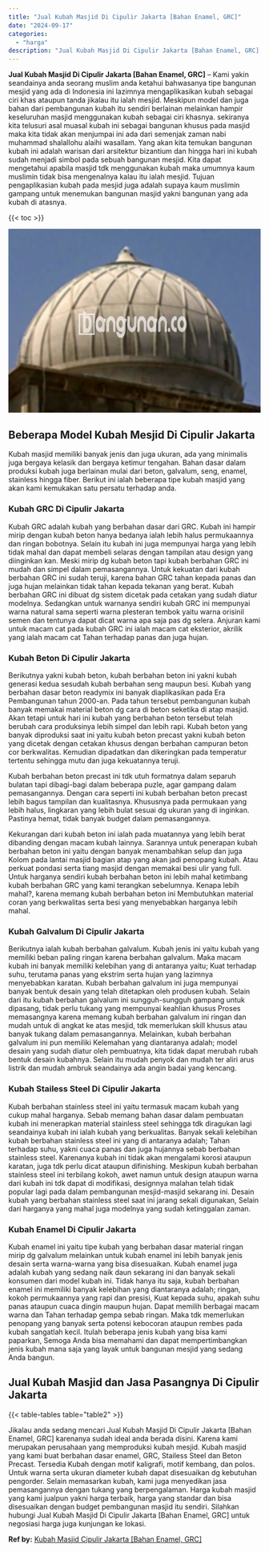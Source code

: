 ```yaml
---
title: "Jual Kubah Masjid Di Cipulir Jakarta [Bahan Enamel, GRC]"
date: "2024-09-17"
categories: 
  - "harga"
description: "Jual Kubah Masjid Di Cipulir Jakarta [Bahan Enamel, GRC]. Jikalau anda sedang mencari Jual Kubah Masjid Di Cipulir Jakarta [Bahan Enamel, GRC] karenanya su..."
---
```


**Jual Kubah Masjid Di Cipulir Jakarta \[Bahan Enamel, GRC\]** – Kami yakin seandainya anda seorang muslim anda ketahui bahwasanya tipe bangunan mesjid yang ada di Indonesia ini lazimnya mengaplikasikan kubah sebagai ciri khas ataupun tanda jikalau itu ialah mesjid. Meskipun model dan juga bahan dari pembangunan kubah itu sendiri berlainan melainkan hampir keseluruhan masjid menggunakan kubah sebagai ciri khasnya. sekiranya kita telusuri asal muasal kubah ini sebagai bangunan khusus pada masjid maka kita tidak akan menjumpai ini ada dari semenjak zaman nabi muhammad shalallohu alaihi wasallam. Yang akan kita temukan bangunan kubah ini adalah warisan dari arsitektur bizantium dan hingga hari ini kubah sudah menjadi simbol pada sebuah bangunan mesjid. Kita dapat mengetahui apabila masjid tdk menggunakan kubah maka umumnya kaum muslimin tidak bisa mengenalnya kalau itu ialah mesjid. Tujuan pengaplikasian kubah pada mesjid juga adalah supaya kaum muslimin gampang untuk menemukan bangunan masjid yakni bangunan yang ada kubah di atasnya.

{{< toc >}}

![Jual Kubah Masjid Di Cipulir Jakarta [Bahan Enamel, GRC]](/images/jual-kubah-masjid-16.png)

## Beberapa Model Kubah Mesjid Di Cipulir Jakarta

Kubah masjid memiliki banyak jenis dan juga ukuran, ada yang minimalis juga bergaya kelasik dan bergaya ketimur tengahan. Bahan dasar dalam produksi kubah juga berlainan mulai dari beton, galvalum, seng, enamel, stainless hingga fiber. Berikut ini ialah beberapa tipe kubah masjid yang akan kami kemukakan satu persatu terhadap anda.

### Kubah GRC Di Cipulir Jakarta

Kubah GRC adalah kubah yang berbahan dasar dari GRC. Kubah ini hampir mirip dengan kubah beton hanya bedanya ialah lebih halus permukaannya dan ringan bobotnya. Selain itu kubah ini juga mempunyai harga yang lebih tidak mahal dan dapat membeli selaras dengan tampilan atau design yang diinginkan kan. Meski mirip dg kubah beton tapi kubah berbahan GRC ini mudah dan simpel dalam pemasangannya. Untuk kekuatan dari kubah berbahan GRC ini sudah teruji, karena bahan GRC tahan kepada panas dan juga hujan melainkan tidak tahan kepada tekanan yang berat. Kubah berbahan GRC ini dibuat dg sistem dicetak pada cetakan yang sudah diatur modelnya. Sedangkan untuk warnanya sendiri kubah GRC ini mempunyai warna natural sama seperti warna plesteran tembok yaitu warna orisinil semen dan tentunya dapat dicat warna apa saja pas dg selera. Anjuran kami untuk macam cat pada kubah GRC ini ialah macam cat eksterior, akrilik yang ialah macam cat Tahan terhadap panas dan juga hujan.

### Kubah Beton Di Cipulir Jakarta

Berikutnya yakni kubah beton, kubah berbahan beton ini yakni kubah generasi kedua sesudah kubah berbahan seng maupun besi. Kubah yang berbahan dasar beton readymix ini banyak diaplikasikan pada Era Pembangunan tahun 2000-an. Pada tahun tersebut pembangunan kubah banyak memakai material beton dg cara di beton seketika di atap masjid. Akan tetapi untuk hari ini kubah yang berbahan beton tersebut telah berubah cara produksinya lebih simpel dan lebih rapi. Kubah beton yang banyak diproduksi saat ini yaitu kubah beton precast yakni kubah beton yang dicetak dengan cetakan khusus dengan berbahan campuran beton cor berkwalitas. Kemudian dipadatkan dan dikeringkan pada temperatur tertentu sehingga mutu dan juga kekuatannya teruji.

Kubah berbahan beton precast ini tdk utuh formatnya dalam separuh bulatan tapi dibagi-bagi dalam beberapa puzle, agar gampang dalam pemasangannya. Dengan cara seperti ini kubah berbahan beton precast lebih bagus tampilan dan kualitasnya. Khususnya pada permukaan yang lebih halus, lingkaran yang lebih bulat sesuai dg ukuran yang di inginkan. Pastinya hemat, tidak banyak budget dalam pemasangannya.

Kekurangan dari kubah beton ini ialah pada muatannya yang lebih berat dibanding dengan macam kubah lainnya. Sarannya untuk penerapan kubah berbahan beton ini yaitu dengan banyak menambahkan selup dan juga Kolom pada lantai masjid bagian atap yang akan jadi penopang kubah. Atau perkuat pondasi serta tiang masjid dengan memakai besi ulir yang full. Untuk harganya sendiri kubah berbahan beton ini lebih mahal ketimbang kubah berbahan GRC yang kami terangkan sebelumnya. Kenapa lebih mahal?, karena memang kubah berbahan beton ini Membutuhkan material coran yang berkwalitas serta besi yang menyebabkan harganya lebih mahal.

### Kubah Galvalum Di Cipulir Jakarta

Berikutnya ialah kubah berbahan galvalum. Kubah jenis ini yaitu kubah yang memiliki beban paling ringan karena berbahan galvalum. Maka macam kubah ini banyak memiliki kelebihan yang di antaranya yaitu; Kuat terhadap suhu, terutama panas yang ekstrim serta hujan yang lazimnya menyebabkan karatan. Kubah berbahan galvalum ini juga mempunyai banyak bentuk desain yang telah ditetapkan oleh produsen kubah. Selain dari itu kubah berbahan galvalum ini sungguh-sungguh gampang untuk dipasang, tidak perlu tukang yang mempunyai keahlian khusus Proses memasangnya karena memang kubah berbahan galvalum ini ringan dan mudah untuk di angkat ke atas mesjid, tdk memerlukan skill khusus atau banyak tukang dalam pemasangannya. Melainkan, kubah berbahan galvalum ini pun memiliki Kelemahan yang diantaranya adalah; model desain yang sudah diatur oleh pembuatnya, kita tidak dapat merubah rubah bentuk desain kubahnya. Selain itu mudah penyok dan mudah ter aliri arus listrik dan mudah ambruk seandainya ada angin badai yang kencang.

### Kubah Stailess Steel Di Cipulir Jakarta

Kubah berbahan stainless steel ini yaitu termasuk macam kubah yang cukup mahal harganya. Sebab memang bahan dasar dalam pembuatan kubah ini menerapkan material stainless steel sehingga tdk diragukan lagi seandainya kubah ini ialah kubah yang berkualitas. Banyak sekali kelebihan kubah berbahan stainless steel ini yang di antaranya adalah; Tahan terhadap suhu, yakni cuaca panas dan juga hujannya sebab berbahan stainless steel. Karenanya kubah ini tidak akan mengalami korosi ataupun karatan, juga tdk perlu dicat ataupun difinishing. Meskipun kubah berbahan stainless steel ini terbilang kokoh, awet namun untuk design ataupun warna dari kubah ini tdk dapat di modifikasi, designnya malahan telah tidak popular lagi pada dalam pembangunan mesjid-masjid sekarang ini. Desain kubah yang berbahan stainless steel saat ini jarang sekali digunakan, Selain dari harganya yang mahal juga modelnya yang sudah ketinggalan zaman.

### Kubah Enamel Di Cipulir Jakarta

Kubah enamel ini yaitu tipe kubah yang berbahan dasar material ringan mirip dg galvalum melainkan untuk kubah enamel ini lebih banyak jenis desain serta warna-warna yang bisa disesuaikan. Kubah enamel juga adalah kubah yang sedang naik daun sekarang ini dan banyak sekali konsumen dari model kubah ini. Tidak hanya itu saja, kubah berbahan enamel ini memiliki banyak kelebihan yang diantaranya adalah; ringan, kokoh permukaannya yang rapi dan presisi, Kuat kepada suhu, apakah suhu panas ataupun cuaca dingin maupun hujan. Dapat memilih berbagai macam warna dan Tahan terhadap gempa sebab ringan. Maka tdk memerlukan penopang yang banyak serta potensi kebocoran ataupun rembes pada kubah sangatlah kecil. Itulah beberapa jenis kubah yang bisa kami paparkan, Semoga Anda bisa memahami dan dapat mempertimbangkan jenis kubah mana saja yang layak untuk bangunan mesjid yang sedang Anda bangun.

## Jual Kubah Masjid dan Jasa Pasangnya Di Cipulir Jakarta

{{< table-tables table="table2" >}}

Jikalau anda sedang mencari Jual Kubah Masjid Di Cipulir Jakarta \[Bahan Enamel, GRC\] karenanya sudah ideal anda berada disini. Karena kami merupakan perusahaan yang memproduksi kubah mesjid. Kubah masjid yang kami buat berbahan dasar enamel, GRC, Stailess Steel dan Beton Precast. Tersedia Kubah dengan motif kaligrafi, motif kembang, dan polos. Untuk warna serta ukuran diameter kubah dapat disesuaikan dg kebutuhan pengorder. Selain memasarkan kubah, kami juga menyedikan jasa pemasangannya dengan tukang yang berpengalaman. Harga kubah masjid yang kami jualpun yakni harga terbaik, harga yang standar dan bisa disesuaikan dengan budget pembangunan masjid itu sendiri. Silahkan hubungi Jual Kubah Masjid Di Cipulir Jakarta \[Bahan Enamel, GRC\] untuk negosiasi harga juga kunjungan ke lokasi.

**Ref by:** [Kubah Masjid Cipulir Jakarta [Bahan Enamel, GRC]](https://id.wikipedia.org/wiki/Kubah)
